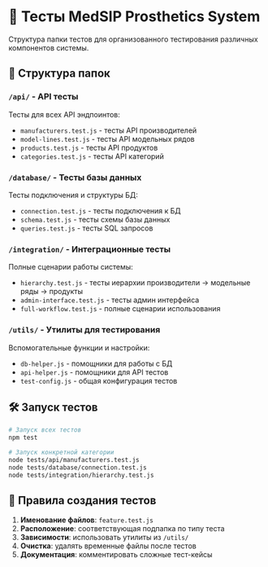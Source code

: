 # 🧪 Тесты MedSIP Prosthetics System

Структура папки тестов для организованного тестирования различных компонентов системы.

## 📁 Структура папок

### `/api/` - API тесты
Тесты для всех API эндпоинтов:
- `manufacturers.test.js` - тесты API производителей
- `model-lines.test.js` - тесты API модельных рядов  
- `products.test.js` - тесты API продуктов
- `categories.test.js` - тесты API категорий

### `/database/` - Тесты базы данных
Тесты подключения и структуры БД:
- `connection.test.js` - тесты подключения к БД
- `schema.test.js` - тесты схемы базы данных
- `queries.test.js` - тесты SQL запросов

### `/integration/` - Интеграционные тесты
Полные сценарии работы системы:
- `hierarchy.test.js` - тесты иерархии производители → модельные ряды → продукты
- `admin-interface.test.js` - тесты админ интерфейса
- `full-workflow.test.js` - полные сценарии использования

### `/utils/` - Утилиты для тестирования
Вспомогательные функции и настройки:
- `db-helper.js` - помощники для работы с БД
- `api-helper.js` - помощники для API тестов
- `test-config.js` - общая конфигурация тестов

## 🛠️ Запуск тестов

```bash
# Запуск всех тестов
npm test

# Запуск конкретной категории
node tests/api/manufacturers.test.js
node tests/database/connection.test.js
node tests/integration/hierarchy.test.js
```

## 📝 Правила создания тестов

1. **Именование файлов**: `feature.test.js`
2. **Расположение**: соответствующая подпапка по типу теста
3. **Зависимости**: использовать утилиты из `/utils/`
4. **Очистка**: удалять временные файлы после тестов
5. **Документация**: комментировать сложные тест-кейсы 